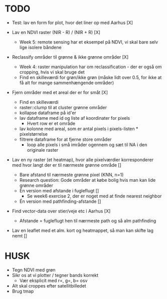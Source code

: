 # TODO
- Test: lav en form for plot, hvor det liner op med Aarhus [X]
- Lav en NDVI raster (NIR - R) / (NIR + R) [X]
  - Week 5: remote sensing har et eksempel på NDVI, vi skal bare selv lige isolere båndene
- Reclassify områder til grønne & ikke grønne områder [X]
  - Week 4: raster manipulation har om reclassification - der er også om cropping, hvis vi skal bruge det
  - Find en skilleværdi for grøn/ikke grøn (måske lidt over 0.5, for ikke at få alt for mange sammenhængende områder)

- Fjern områder med et areal der er for småt [X]
  - Find en skilleværdi 
  - raster::clump til at cluster grønne områder
  - kollapse dataframe på id'er
  - lav dataframe med id og liste af koordinater for pixels
    - Hvert row er et område
  - lav kolonne med areal, som er antal pixels i pixels-listen * pixelstørrelse
  - filtrere dataframe for at fjerne store områder
    - loop alle pixels i små imråder ogennem og sæt til NA i den originale raster
- Lav en ny raster (et heatmap), hvor alle pixelværdier korresponderer med hvor langt der er til nærmeste grønne område []
  - Bare afstand til nærmeste grønne pixel (KNN, n=1)
  - Research question: Gode områder at købe bolig hvis man kan lide grønne områder
  - Én version med afstande i fugleflugt []
    - Se week6 exercise 2, der er noget med at finde nearest neighbor
  - Én version med pathfinding-afstande []
- Find vector-data over stier/veje etc i Aarhus [X]
  - Afstande = fugleflugt hen til nærmeste path og så alm pathfinding
- Lav en leaflet med et alm. kort og heatmappet, så man kan skifte lag nemt []

# HUSK
- Tegn NDVI med grøn
- Sikr os at vi plotter / tegner bands korrekt
  - Vær eksplicit med r=, g=, b= osv
- Alt skal croppes efter satellitbilledet
- Brug tmap
